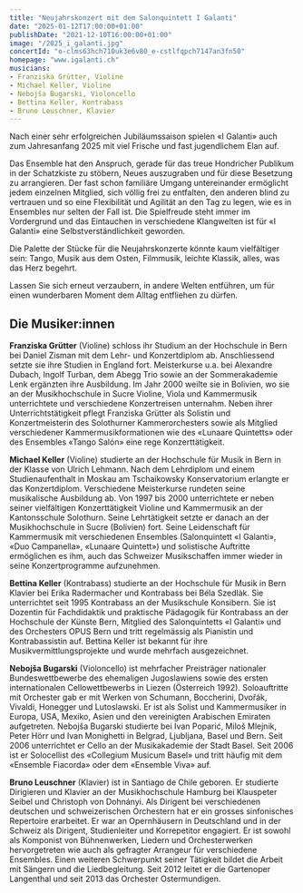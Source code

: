 ```yaml
---
title: "Neujahrskonzert mit dem Salonquintett I Galanti"
date: "2025-01-12T17:00:00+01:00"
publishDate: "2021-12-10T16:00:00+01:00"
image: "/2025_i_galanti.jpg"
concertId: "o-clms63hch710uk3e6v80_e-cstlfqpch7147an3fn50"
homepage: "www.igalanti.ch"
musicians:
- Franziska Grütter, Violine
- Michael Keller, Violine
- Nebojša Bugarski, Violoncello
- Bettina Keller, Kontrabass
- Bruno Leuschner, Klavier
---
```


Nach einer sehr erfolgreichen Jubiläumssaison spielen «I Galanti»
auch zum Jahresanfang 2025 mit viel Frische und fast jugendlichem
Elan auf.

Das Ensemble hat den Anspruch, gerade für das treue Hondricher
Publikum in der Schatzkiste zu stöbern, Neues auszugraben und für
diese Besetzung zu arrangieren. Der fast schon familiäre Umgang
untereinander ermöglicht jedem einzelnen Mitglied, sich völlig frei zu
entfalten, den anderen blind zu vertrauen und so eine Flexibilität und
Agilität an den Tag zu legen, wie es in Ensembles nur selten der Fall
ist. Die Spielfreude steht immer im Vordergrund und das Eintauchen
in verschiedene Klangwelten ist für «I Galanti» eine Selbstverständlichkeit geworden.

Die Palette der Stücke für die Neujahrskonzerte könnte kaum vielfältiger
sein: Tango, Musik aus dem Osten, Filmmusik, leichte Klassik,
alles, was das Herz begehrt.

Lassen Sie sich erneut verzaubern, in andere Welten entführen, um
für einen wunderbaren Moment dem Alltag entfliehen zu dürfen.

## Die Musiker:innen

__Franziska Grütter__ (Violine) schloss ihr Studium an der Hochschule in
Bern bei Daniel Zisman mit dem Lehr- und Konzertdiplom ab. Anschliessend 
setzte sie ihre Studien in England fort. Meisterkurse u.a.
bei Alexandre Dubach, Ingolf Turban, dem Abegg Trio sowie an der
Sommerakademie Lenk ergänzten ihre Ausbildung. Im Jahr 2000
weilte sie in Bolivien, wo sie an der Musikhochschule in Sucre
Violine, Viola und Kammermusik unterrichtete und verschiedene
Konzertreisen unternahm. Neben ihrer Unterrichtstätigkeit pflegt
Franziska Grütter als Solistin und Konzertmeisterin des Solothurner
Kammerorchesters sowie als Mitglied verschiedener Kammermusikformationen
wie des «Lunaare Quintetts» oder des Ensembles
«Tango Salón» eine rege Konzerttätigkeit.

__Michael Keller__ (Violine) studierte an der Hochschule für Musik in
Bern in der Klasse von Ulrich Lehmann. Nach dem Lehrdiplom und
einem Studienaufenthalt in Moskau am Tschaikowsky Konservatorium 
erlangte er das Konzertdiplom. Verschiedene Meisterkurse
rundeten seine musikalische Ausbildung ab. Von 1997 bis 2000
unterrichtete er neben seiner vielfältigen Konzerttätigkeit Violine und
Kammermusik an der Kantonsschule Solothurn. Seine Lehrtätigkeit
setzte er danach an der Musikhochschule in Sucre (Bolivien) fort. Seine
Leidenschaft für Kammermusik mit verschiedenen Ensembles
(Salonquintett «I Galanti», «Duo Campanella», «Lunaare Quintett»)
und solistische Auftritte ermöglichen es ihm, auch das Schweizer
Musikschaffen immer wieder in seine Konzertprogramme aufzunehmen.

__Bettina Keller__ (Kontrabass) studierte an der Hochschule für Musik in
Bern Klavier bei Erika Radermacher und Kontrabass bei Béla
Szedlàk. Sie unterrichtet seit 1995 Kontrabass an der Musikschule
Konsibern. Sie ist Dozentin für Fachdidaktik und praktische Pädagogik
für Kontrabass an der Hochschule der Künste Bern, Mitglied des
Salonquintetts «I Galanti» und des Orchesters OPUS Bern und tritt
regelmässig als Pianistin und Kontrabassistin auf. Bettina Keller ist
bekannt für ihre Musikvermittlungsprojekte und wurde mehrfach
ausgezeichnet.

__Nebojša Bugarski__ (Violoncello) ist mehrfacher Preisträger nationaler
Bundeswettbewerbe des ehemaligen Jugoslawiens sowie des ersten internationalen
Cellowettbewerbs in Liezen (Österreich 1992).
Soloauftritte mit Orchester gab er mit Werken von Schumann,
Boccherini, Dvořák, Vivaldi, Honegger und Lutoslawski. Er ist als
Solist und Kammermusiker in Europa, USA, Mexiko, Asien und den
vereinigten Arabischen Emiraten aufgetreten. Nebojša Bugarski studierte
bei Ivan Poparić, Miloš Mlejnik, Peter Hörr und Ivan Monighetti
in Belgrad, Ljubljana, Basel und Bern. Seit 2006 unterrichtet er Cello
an der Musikakademie der Stadt Basel. Seit 2006 ist er Solocellist
des «Collegium Musicum Basel» und tritt häufig mit dem «Ensemble
Fiacorda» oder dem «Ensemble Viva» auf.

__Bruno Leuschner__ (Klavier) ist in Santiago de Chile geboren. Er studierte
Dirigieren und Klavier an der Musikhochschule Hamburg bei
Klauspeter Seibel und Christoph von Dohnányi. Als Dirigent bei verschiedenen
deutschen und schweizerischen Orchestern hat er ein
grosses sinfonisches Repertoire erarbeitet. Er war an Opernhäusern
in Deutschland und in der Schweiz als Dirigent, Studienleiter und
Korrepetitor engagiert. Er ist sowohl als Komponist von Bühnenwerken,
Liedern und Orchesterwerken hervorgetreten wie auch als
gefragter Arrangeur für verschiedene Ensembles. Einen weiteren
Schwerpunkt seiner Tätigkeit bildet die Arbeit mit Sängern und die
Liedbegleitung. Seit 2012 leitet er die Gartenoper Langenthal und
seit 2013 das Orchester Ostermundigen.
